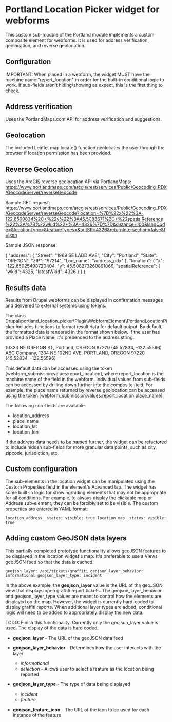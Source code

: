 # Portland Location Picker widget for webforms

This custom sub-module of the Portland module implements a custom composite element for webforms. It is used for address verification, geolocation, and reverse geolocation.

## Configuration

IMPORTANT: When placed in a webform, the widget MUST have the machine name "report_location" in order for the built-in
conditional logic to work. If sub-fields aren't hiding/showing as expect, this is the first thing to check.

## Address verification

Uses the PortlandMaps.com API for address verification and suggestions.

## Geolocation

The included Leaflet map locate() function geolocates the user through the browser if location permission has been provided.

## Reverse Geolocation

Uses the ArcGIS reverse geolocation API via PortlandMaps: https://www.portlandmaps.com/arcgis/rest/services/Public/Geocoding_PDX/GeocodeServer/reverseGeocode

Sample GET request: https://www.portlandmaps.com/arcgis/rest/services/Public/Geocoding_PDX/GeocodeServer/reverseGeocode?location=%7B%22x%22%3A-122.6500834%2C+%22y%22%3A45.5083671%2C+%22spatialReference%22%3A%7B%22wkid%22+%3A+4326%7D%7D&distance=100&langCode=&locationType=&featureTypes=&outSR=4326&returnIntersection=false&f=json

Sample JSON response:

{
  "address": {
    "Street": "1969 SE LADD AVE",
    "City": "Portland",
    "State": "OREGON",
    "ZIP": "97214",
    "Loc_name": "address_pdx"
  },
  "location": {
    "x": -122.65025498720404,
    "y": 45.508273260891066,
    "spatialReference": {
      "wkid": 4326,
      "latestWkid": 4326
    }
  }
}

## Results data

Results from Drupal webforms can be displayed in confirmation messages and delivered to external systems using tokens.

The class Drupal\portland_location_picker\Plugin\WebformElement\PortlandLocationPicker includes functions to format result data for default output. By default, the formatted data is rendered in the format shown below. If the user has provided a Place Name, it's prepended to the address string.

  10333 NE OREGON ST, Portland, OREGON 97220 (45.52834, -122.55596)
  ABC Company, 1234 NE 102ND AVE, PORTLAND, OREGON 97220 (45.52834, -122.55596)

This default data can be accessed using the token [webform_submission:values:report_location], where report_location is the machine name of the field in the webform. Individual values from sub-fields can be accessed by drilling down further into the composite field. For example, the place name returned by reverse geolocation can be accessed using the token [webform_submission:values:report_location:place_name].

The following sub-fields are available:

* location_address
* place_name
* location_lat
* location_lon

If the address data needs to be parsed further, the widget can be refactored to include hidden sub-fields for more granular data points, such as city, zipcode, jurisdiction, etc.

## Custom configuration

The sub-elements in the location widget can be manipulated using the Custom Properties field in the element's Advanced tab. The widget has some built-in logic for showing/hiding elements that may not be appropriate for all conditions. For example, to always display the clickable map or Address sub-element, they can be forcibly set to be visible. The custom properties are entered in YAML format:

`location_address__states:
  visible: true
location_map__states:
  visible: true`

## Adding custom GeoJSON data layers

This partially completed prototype functionality allows geoJSON features to be displayed in the location widget's map. It's preferable to use a Views geoJSON feed so that the data is cached. 

`geojson_layer: /api/tickets/graffiti
geojson_layer_behavior: informational
geojson_layer_type: incident`

In the above example, the **geojson_layer** value is the URL of the geoJSON view that displays open graffiti report tickets. The geojson_layer_behavior and geojson_layer_type values are meant to control how the elements are displayed on the map. However, the widget is currently hard-coded to display graffiti reports. When additional layer types are added, conditional logic will need to be added to appropriately display the new data.

TODO: Finish this functionality. Currently only the geojson_layer value is used. The display of the data is hard coded.

- **geojson_layer** - The URL of the geoJSON data feed

- **geojson_layer_behavior** - Determines how the user interacts with the layer
  - *informational*
  - *selection* - Allows user to select a feature as the location being reported

- **geojson_layer_type** - The type of data being displayed
  - *incident*
  - *feature*

- **geojson_feature_icon** - The URL of the icon to be used for each instance of the feature
